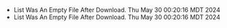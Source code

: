 *  List Was An Empty File After Download. Thu May 30 00:20:16 MDT 2024
*  List Was An Empty File After Download. Thu May 30 00:20:16 MDT 2024
